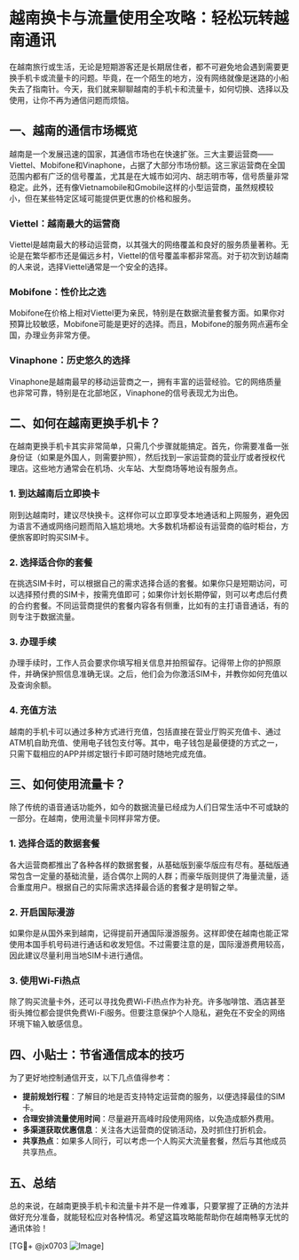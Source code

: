 # 越南换卡与流量使用全攻略：轻松玩转越南通讯

在越南旅行或生活，无论是短期游客还是长期居住者，都不可避免地会遇到需要更换手机卡或流量卡的问题。毕竟，在一个陌生的地方，没有网络就像是迷路的小船失去了指南针。今天，我们就来聊聊越南的手机卡和流量卡，如何切换、选择以及使用，让你不再为通信问题而烦恼。

## 一、越南的通信市场概览

越南是一个发展迅速的国家，其通信市场也在快速扩张。三大主要运营商——Viettel、Mobifone和Vinaphone，占据了大部分市场份额。这三家运营商在全国范围内都有广泛的信号覆盖，尤其是在大城市如河内、胡志明市等，信号质量非常稳定。此外，还有像Vietnamobile和Gmobile这样的小型运营商，虽然规模较小，但在某些特定区域可能提供更优惠的价格和服务。

### Viettel：越南最大的运营商

Viettel是越南最大的移动运营商，以其强大的网络覆盖和良好的服务质量著称。无论是在繁华都市还是偏远乡村，Viettel的信号覆盖率都非常高。对于初次到访越南的人来说，选择Viettel通常是一个安全的选择。

### Mobifone：性价比之选

Mobifone在价格上相对Viettel更为亲民，特别是在数据流量套餐方面。如果你对预算比较敏感，Mobifone可能是更好的选择。而且，Mobifone的服务网点遍布全国，办理业务非常方便。

### Vinaphone：历史悠久的选择

Vinaphone是越南最早的移动运营商之一，拥有丰富的运营经验。它的网络质量也非常可靠，特别是在北部地区，Vinaphone的信号表现尤为出色。

## 二、如何在越南更换手机卡？

在越南更换手机卡其实非常简单，只需几个步骤就能搞定。首先，你需要准备一张身份证（如果是外国人，则需要护照），然后找到一家运营商的营业厅或者授权代理店。这些地方通常会在机场、火车站、大型商场等地设有服务点。

### 1. 到达越南后立即换卡

刚到达越南时，建议尽快换卡。这样你可以立即享受本地通话和上网服务，避免因为语言不通或网络问题而陷入尴尬境地。大多数机场都设有运营商的临时柜台，方便旅客即时购买SIM卡。

### 2. 选择适合你的套餐

在挑选SIM卡时，可以根据自己的需求选择合适的套餐。如果你只是短期访问，可以选择预付费的SIM卡，按需充值即可；如果你计划长期停留，则可以考虑后付费的合约套餐。不同运营商提供的套餐内容各有侧重，比如有的主打语音通话，有的则专注于数据流量。

### 3. 办理手续

办理手续时，工作人员会要求你填写相关信息并拍照留存。记得带上你的护照原件，并确保护照信息准确无误。之后，他们会为你激活SIM卡，并教你如何充值以及查询余额。

### 4. 充值方法

越南的手机卡可以通过多种方式进行充值，包括直接在营业厅购买充值卡、通过ATM机自助充值、使用电子钱包支付等。其中，电子钱包是最便捷的方式之一，只需下载相应的APP并绑定银行卡即可随时随地完成充值。

## 三、如何使用流量卡？

除了传统的语音通话功能外，如今的数据流量已经成为人们日常生活中不可或缺的一部分。在越南，使用流量卡同样非常方便。

### 1. 选择合适的数据套餐

各大运营商都推出了各种各样的数据套餐，从基础版到豪华版应有尽有。基础版通常包含一定量的基础流量，适合偶尔上网的人群；而豪华版则提供了海量流量，适合重度用户。根据自己的实际需求选择最合适的套餐才是明智之举。

### 2. 开启国际漫游

如果你是从国外来到越南，记得提前开通国际漫游服务。这样即使在越南也能正常使用本国手机号码进行通话和收发短信。不过需要注意的是，国际漫游费用较高，因此建议尽量利用当地SIM卡进行通信。

### 3. 使用Wi-Fi热点

除了购买流量卡外，还可以寻找免费Wi-Fi热点作为补充。许多咖啡馆、酒店甚至街头摊位都会提供免费Wi-Fi服务。但要注意保护个人隐私，避免在不安全的网络环境下输入敏感信息。

## 四、小贴士：节省通信成本的技巧

为了更好地控制通信开支，以下几点值得参考：

- **提前规划行程**：了解目的地是否支持特定运营商的服务，以便选择最佳的SIM卡。
- **合理安排流量使用时间**：尽量避开高峰时段使用网络，以免造成额外费用。
- **多渠道获取优惠信息**：关注各大运营商的促销活动，及时抓住打折机会。
- **共享热点**：如果多人同行，可以考虑一个人购买大流量套餐，然后与其他成员共享热点。

## 五、总结

总的来说，在越南更换手机卡和流量卡并不是一件难事，只要掌握了正确的方法并做好充分准备，就能轻松应对各种情况。希望这篇攻略能帮助你在越南畅享无忧的通讯体验！

[TG💪+ @jx0703 ![Image](https://github.com/user-attachments/assets/dbca1d08-cadb-493c-b0ec-ad6f7a83f270)]